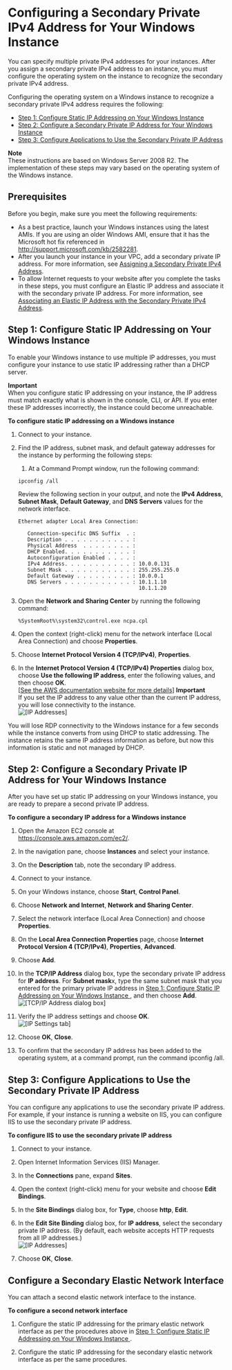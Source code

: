 # Configuring a Secondary Private IPv4 Address for Your Windows Instance<a name="config-windows-multiple-ip"></a>

You can specify multiple private IPv4 addresses for your instances\. After you assign a secondary private IPv4 address to an instance, you must configure the operating system on the instance to recognize the secondary private IPv4 address\.

Configuring the operating system on a Windows instance to recognize a secondary private IPv4 address requires the following:
+ [Step 1: Configure Static IP Addressing on Your Windows Instance ](#step1)
+ [Step 2: Configure a Secondary Private IP Address for Your Windows Instance ](#step2)
+ [Step 3: Configure Applications to Use the Secondary Private IP Address](#step3)

**Note**  
These instructions are based on Windows Server 2008 R2\. The implementation of these steps may vary based on the operating system of the Windows instance\.

## Prerequisites<a name="prerequisites"></a>

Before you begin, make sure you meet the following requirements:
+ As a best practice, launch your Windows instances using the latest AMIs\. If you are using an older Windows AMI, ensure that it has the Microsoft hot fix referenced in [http://support\.microsoft\.com/kb/2582281](http://support.microsoft.com/kb/2582281)\.
+ After you launch your instance in your VPC, add a secondary private IP address\. For more information, see [Assigning a Secondary Private IPv4 Address](MultipleIP.md#ManageMultipleIP)\.
+ To allow Internet requests to your website after you complete the tasks in these steps, you must configure an Elastic IP address and associate it with the secondary private IP address\. For more information, see [Associating an Elastic IP Address with the Secondary Private IPv4 Address](MultipleIP.md#StepThreeEIP)\.

## Step 1: Configure Static IP Addressing on Your Windows Instance<a name="step1"></a>

To enable your Windows instance to use multiple IP addresses, you must configure your instance to use static IP addressing rather than a DHCP server\.

**Important**  
When you configure static IP addressing on your instance, the IP address must match exactly what is shown in the console, CLI, or API\. If you enter these IP addresses incorrectly, the instance could become unreachable\. 

**To configure static IP addressing on a Windows instance**

1. Connect to your instance\.

1. Find the IP address, subnet mask, and default gateway addresses for the instance by performing the following steps: 

   1. At a Command Prompt window, run the following command:

     ```
     ipconfig /all
     ```

     Review the following section in your output, and note the **IPv4 Address**, **Subnet Mask**, **Default Gateway**, and **DNS Servers** values for the network interface\.

     ```
     Ethernet adapter Local Area Connection:
     
        Connection-specific DNS Suffix  . :
        Description . . . . . . . . . . . :
        Physical Address  . . . . . . . . :
        DHCP Enabled. . . . . . . . . . . : 
        Autoconfiguration Enabled . . . . :
        IPv4 Address. . . . . . . . . . . : 10.0.0.131
        Subnet Mask . . . . . . . . . . . : 255.255.255.0
        Default Gateway . . . . . . . . . : 10.0.0.1
        DNS Servers . . . . . . . . . . . : 10.1.1.10
                                            10.1.1.20
     ```

1. Open the **Network and Sharing Center** by running the following command:

   ```
   %SystemRoot%\system32\control.exe ncpa.cpl
   ```

1. Open the context \(right\-click\) menu for the network interface \(Local Area Connection\) and choose **Properties**\.

1. Choose **Internet Protocol Version 4 \(TCP/IPv4\)**, **Properties**\.

1. In the **Internet Protocol Version 4 \(TCP/IPv4\) Properties** dialog box, choose **Use the following IP address**, enter the following values, and then choose **OK**\.    
[\[See the AWS documentation website for more details\]](http://docs.aws.amazon.com/AWSEC2/latest/WindowsGuide/config-windows-multiple-ip.html)
**Important**  
If you set the IP address to any value other than the current IP address, you will lose connectivity to the instance\.  
![\[IP Addresses\]](http://docs.aws.amazon.com/AWSEC2/latest/WindowsGuide/images/WinIPV4_filled.png)

You will lose RDP connectivity to the Windows instance for a few seconds while the instance converts from using DHCP to static addressing\. The instance retains the same IP address information as before, but now this information is static and not managed by DHCP\.

## Step 2: Configure a Secondary Private IP Address for Your Windows Instance<a name="step2"></a>

After you have set up static IP addressing on your Windows instance, you are ready to prepare a second private IP address\.

**To configure a secondary IP address for a Windows instance**

1. Open the Amazon EC2 console at [https://console\.aws\.amazon\.com/ec2/](https://console.aws.amazon.com/ec2/)\.

1. In the navigation pane, choose **Instances** and select your instance\.

1. On the **Description** tab, note the secondary IP address\.

1. Connect to your instance\.

1. On your Windows instance, choose **Start**, **Control Panel**\.

1. Choose **Network and Internet**, **Network and Sharing Center**\.

1. Select the network interface \(Local Area Connection\) and choose **Properties**\.

1. On the **Local Area Connection Properties** page, choose **Internet Protocol Version 4 \(TCP/IPv4\)**, **Properties**, **Advanced**\.

1. Choose **Add**\.

1. In the **TCP/IP Address** dialog box, type the secondary private IP address for **IP address**\. For **Subnet mask**x, type the same subnet mask that you entered for the primary private IP address in [Step 1: Configure Static IP Addressing on Your Windows Instance ](#step1), and then choose **Add**\.   
![\[TCP/IP Address dialog box\]](http://docs.aws.amazon.com/AWSEC2/latest/WindowsGuide/images/WinOSAddSPIP.png)

1. Verify the IP address settings and choose **OK**\.  
![\[IP Settings tab\]](http://docs.aws.amazon.com/AWSEC2/latest/WindowsGuide/images/WinOSPIP_added.png)

1. Choose **OK**, **Close**\.

1. To confirm that the secondary IP address has been added to the operating system, at a command prompt, run the command ipconfig /all\.

## Step 3: Configure Applications to Use the Secondary Private IP Address<a name="step3"></a>

You can configure any applications to use the secondary private IP address\. For example, if your instance is running a website on IIS, you can configure IIS to use the secondary private IP address\.

**To configure IIS to use the secondary private IP address**

1. Connect to your instance\.

1. Open Internet Information Services \(IIS\) Manager\.

1. In the **Connections** pane, expand **Sites**\.

1. Open the context \(right\-click\) menu for your website and choose **Edit Bindings**\.

1. In the **Site Bindings** dialog box, for **Type**, choose **http**, **Edit**\.

1. In the **Edit Site Binding** dialog box, for **IP address**, select the secondary private IP address\. \(By default, each website accepts HTTP requests from all IP addresses\.\)  
![\[IP Addresses\]](http://docs.aws.amazon.com/AWSEC2/latest/WindowsGuide/images/IIS.png)

1. Choose **OK**, **Close**\.

## Configure a Secondary Elastic Network Interface<a name="config-windows-multiple-eni"></a>

You can attach a second elastic network interface to the instance\.

**To configure a second network interface**

1. Configure the static IP addressing for the primary elastic network interface as per the procedures above in [Step 1: Configure Static IP Addressing on Your Windows Instance ](#step1)\. 

1. Configure the static IP addressing for the secondary elastic network interface as per the same procedures\.